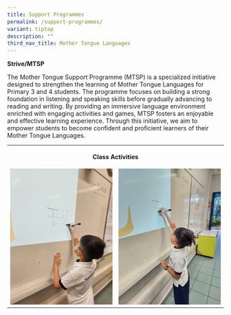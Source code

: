 ```yaml
---
title: Support Programmes
permalink: /support-programmes/
variant: tiptap
description: ""
third_nav_title: Mother Tongue Languages
---
```

<p><strong>Strive/MTSP</strong>
</p>
<p>The Mother Tongue Support Programme (MTSP) is a specialized initiative
designed to strengthen the learning of Mother Tongue Languages for Primary
3 and 4 students. The programme focuses on building a strong foundation
in listening and speaking skills before gradually advancing to reading
and writing. By providing an immersive language environment enriched with
engaging activities and games, MTSP fosters an enjoyable and effective
learning experience. Through this initiative, we aim to empower students
to become confident and proficient learners of their Mother Tongue Languages.</p>
<table style="minWidth: 50px">
<colgroup>
<col>
<col>
</colgroup>
<tbody>
<tr>
<th rowspan="1" colspan="2">
<p>Class Activities</p>
</th>
</tr>
<tr>
<td rowspan="1" colspan="1">
<div class="isomer-image-wrapper">
<img style="width: 100%" height="auto" width="100%" alt="" src="/images/Mother Tongue Language/MTSP Strive/Class_Activity_1.jpg">
</div>
</td>
<td rowspan="1" colspan="1">
<div class="isomer-image-wrapper">
<img style="width: 100%" height="auto" width="100%" alt="" src="/images/Mother Tongue Language/MTSP Strive/Class_Activity_2.jpg">
</div>
</td>
</tr>
</tbody>
</table>
<p></p>